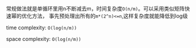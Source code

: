 常规做法就是单循环里用n不断减去m，时间复杂度`O(n/m)`。可以采用类似矩阵快速幂的优化方法，
事先预处理出所有的`m*(2^n)<=n`,这样复杂度就能降低到log级

time complexity: `O(log(n/m))`

space complexity: `O(log(n/m))`